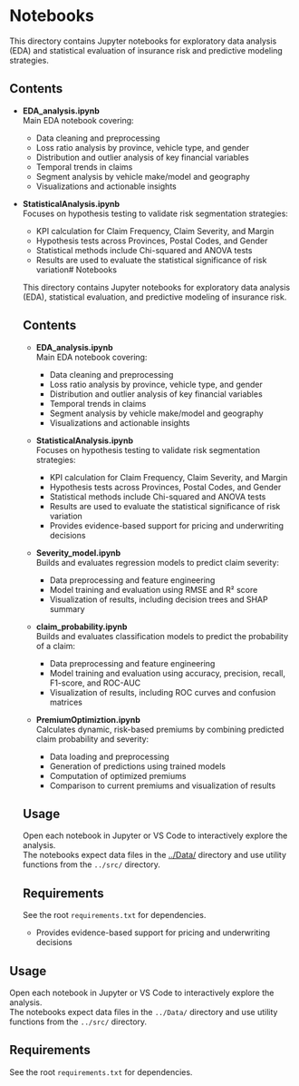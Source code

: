 # Notebooks

This directory contains Jupyter notebooks for exploratory data analysis (EDA) and statistical evaluation of insurance risk and predictive modeling strategies.

## Contents

- **EDA_analysis.ipynb**  
  Main EDA notebook covering:
  - Data cleaning and preprocessing
  - Loss ratio analysis by province, vehicle type, and gender
  - Distribution and outlier analysis of key financial variables
  - Temporal trends in claims
  - Segment analysis by vehicle make/model and geography
  - Visualizations and actionable insights

- **StatisticalAnalysis.ipynb**  
  Focuses on hypothesis testing to validate risk segmentation strategies:
  - KPI calculation for Claim Frequency, Claim Severity, and Margin
  - Hypothesis tests across Provinces, Postal Codes, and Gender
  - Statistical methods include Chi-squared and ANOVA tests
  - Results are used to evaluate the statistical significance of risk variation# Notebooks
  
  This directory contains Jupyter notebooks for exploratory data analysis (EDA), statistical evaluation, and predictive modeling of insurance risk.
  
  ## Contents
  
  - **EDA_analysis.ipynb**  
    Main EDA notebook covering:
    - Data cleaning and preprocessing
    - Loss ratio analysis by province, vehicle type, and gender
    - Distribution and outlier analysis of key financial variables
    - Temporal trends in claims
    - Segment analysis by vehicle make/model and geography
    - Visualizations and actionable insights
  
  - **StatisticalAnalysis.ipynb**  
    Focuses on hypothesis testing to validate risk segmentation strategies:
    - KPI calculation for Claim Frequency, Claim Severity, and Margin
    - Hypothesis tests across Provinces, Postal Codes, and Gender
    - Statistical methods include Chi-squared and ANOVA tests
    - Results are used to evaluate the statistical significance of risk variation
    - Provides evidence-based support for pricing and underwriting decisions
  
  - **Severity_model.ipynb**  
    Builds and evaluates regression models to predict claim severity:
    - Data preprocessing and feature engineering
    - Model training and evaluation using RMSE and R² score
    - Visualization of results, including decision trees and SHAP summary
  
  - **claim_probability.ipynb**  
    Builds and evaluates classification models to predict the probability of a claim:
    - Data preprocessing and feature engineering
    - Model training and evaluation using accuracy, precision, recall, F1-score, and ROC-AUC
    - Visualization of results, including ROC curves and confusion matrices
  
  - **PremiumOptimiztion.ipynb**  
    Calculates dynamic, risk-based premiums by combining predicted claim probability and severity:
    - Data loading and preprocessing
    - Generation of predictions using trained models
    - Computation of optimized premiums
    - Comparison to current premiums and visualization of results
  
  ## Usage
  
  Open each notebook in Jupyter or VS Code to interactively explore the analysis.  
  The notebooks expect data files in the [../Data/](cci:7://file:///c:/Users/adoni/Desktop/KAIM%20COURSE/Data:0:0-0:0) directory and use utility functions from the `../src/` directory.
  
  ## Requirements
  
  See the root `requirements.txt` for dependencies.
  - Provides evidence-based support for pricing and underwriting decisions

## Usage

Open each notebook in Jupyter or VS Code to interactively explore the analysis.  
The notebooks expect data files in the `../Data/` directory and use utility functions from the `../src/` directory.

## Requirements

See the root `requirements.txt` for dependencies.
